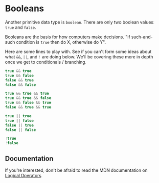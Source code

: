 # Booleans

Another primitive data type is `boolean`. There are only two boolean values: `true` and `false`.

Booleans are the basis for how computers make decisions. "If such-and-such condition is `true` then do X, otherwise do Y".

Here are some lines to play with. See if you can't form some ideas about what `&&`, `||`, and `!` are doing below. We'll be covering these more in depth once we get to conditionals / branching.

```javascript
true && true
true && false
false && true
false && false

true && true && true
true && true && false
true && false && true
false && true && true

true || true
true || false
false || true
false || false

!true
!false
```

## Documentation

If you're interested, don't be afraid to read the MDN documentation on [Logical Operators](https://developer.mozilla.org/en-US/docs/Web/JavaScript/Reference/Operators/Logical_Operators).
